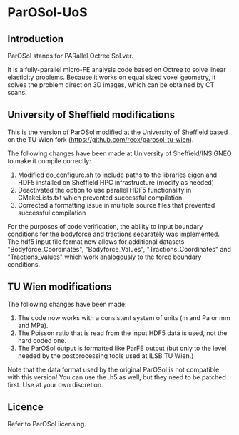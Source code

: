 # ParOSol-UoS

## Introduction ##

ParOSol stands for PARallel Octree SoLver.

It is a fully-parallel micro-FE analysis code based on Octree to solve
linear elasticity problems. Because it works on equal sized voxel geometry,
it solves the problem direct on 3D images, which can be obtained by CT scans.

## University of Sheffield modifications ##

This is the version of ParOSol modified at the University of Sheffield based on the TU Wien fork (https://github.com/reox/parosol-tu-wien).

The following changes have been made at University of Sheffield/INSIGNEO to make it compile correctly:

1. Modified do_configure.sh to include paths to the libraries eigen and HDF5 installed on Sheffield HPC infrastructure (modify as needed)
2. Deactivated the option to use parallel HDF5 functionality in CMakeLists.txt which prevented successful compilation
3. Corrected a formatting issue in multiple source files that prevented successful compilation

For the purposes of code verification, the ability to input boundary conditions for the bodyforce and tractions separately was implemented.
The hdf5 input file format now allows for additional datasets "Bodyforce_Coordinates", "Bodyforce_Values", "Tractions_Coordinates" and "Tractions_Values" which work analogously to the force boundary conditions.

## TU Wien modifications ##

The following changes have been made:

1. The code now works with a consistent system of units (m and Pa or mm and MPa).
2. The Poisson ratio that is read from the input HDF5 data is used, not the hard coded one.
3. The ParOSol output is formatted like ParFE output (but only to the level needed by the postprocessing tools used at ILSB TU Wien.)

Note that the data format used by the original ParOSol is not compatible with
this version! You can use the .h5 as well, but they need to be patched first.
Use at your own discretion.

## Licence ##

Refer to ParOSol licensing.
